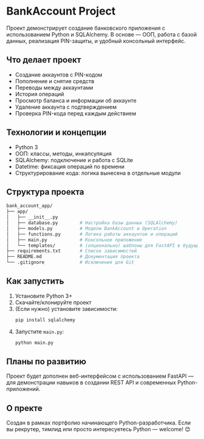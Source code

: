 # BankAccount Project

Проект демонстрирует создание банковского приложения с использованием Python и SQLAlchemy. 
В основе — ООП, работа с базой данных, реализация PIN-защиты, и удобный консольный интерфейс.

## Что делает проект

- Создание аккаунтов с PIN-кодом
- Пополнение и снятие средств
- Переводы между аккаунтами
- История операций
- Просмотр баланса и информации об аккаунте
- Удаление аккаунта с подтверждением
- Проверка PIN-кода перед каждым действием

## Технологии и концепции

- Python 3
- ООП: классы, методы, инкапсуляция
- SQLAlchemy: подключение и работа с SQLite
- Datetime: фиксация операций по времени
- Структурирование кода: логика вынесена в отдельные модули

## Структура проекта

```bash
bank_account_app/
├── app/
│   ├── __init__.py
│   ├── database.py        # Настройка базы данных (SQLAlchemy)
│   ├── models.py          # Модели BankAccount и Operation
│   ├── functions.py       # Логика работы аккаунтов и операций
│   ├── main.py            # Консольное приложение
│   └── templates/         # (опционально) шаблоны для FastAPI в будущем
├── requirements.txt       # Список зависимостей
├── README.md              # Документация проекта
└── .gitignore             # Исключения для Git
```

##  Как запустить

1. Установите Python 3+
2. Скачайте/клонируйте проект
3. (Если нужно) установите зависимости:
   ```bash
   pip install sqlalchemy
   ```
4. Запустите `main.py`:
   ```bash
   python main.py
   ```

## Планы по развитию

Проект будет дополнен веб-интерфейсом с использованием FastAPI — для демонстрации навыков в создании REST API и современных Python-приложений.

## О пректе

Создан в рамках портфолио начинающего Python-разработчика.
Если вы рекрутер, тимлид или просто интересуетесь Python — welcome! 😊